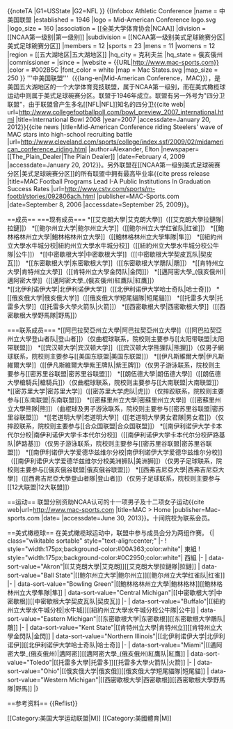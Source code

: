 {{noteTA
|G1=USState
|G2=NFL
}}
{{Infobox Athletic Conference
|name = 中美国联盟
|established = 1946
|logo = Mid-American Conference logo.svg
|logo_size = 160
|association = [[全美大学体育协会|NCAA]]
|division = [[NCAA第一级别|第一级别]]
|subdivision = [[NCAA第一级别美式足球碗赛分区|美式足球碗赛分区]]
|members = 12
|sports = 23 
|mens = 11
|womens = 12
|region = [[五大湖地区|五大湖地区]]
|hq_city = 克利夫兰
|hq_state = 俄亥俄州
|commissioner = 
|since = 
|website = {{URL|http://www.mac-sports.com}}
|color = #002B5C
|font_color = white
|map = Mac States.svg
|map_size = 250
}}
'''中美国联盟'''（{{lang-en|Mid-American Conference，MAC}}），是美国五大湖地区的一个大学体育竞技联盟，属于NCAA第一级别，而在美式橄榄球运动中则属于美式足球碗赛分区。联盟于1946年成立。联盟有另一外号为"四分卫联盟"，由于联盟曾产生多名[[NFL|NFL]]知名的四分卫<ref>{{cite web| url=http://www.collegefootballpoll.com/bowl_preview_2007_international.html |title=International Bowl 2008 |year=2007 |accessdate=January 20, 2012}}</ref><ref>{{cite news |title=Mid-American Conference riding Steelers' wave of MAC stars into high-school recruiting battle |url=http://www.cleveland.com/sports/college/index.ssf/2009/02/midamerican_conference_riding.html |author=Alexander, Elton |newspaper=[[The_Plain_Dealer|The Plain Dealer]] |date=February 4, 2009 |accessdate=January 20, 2012}}</ref>。另外联盟在[[NCAA第一级别美式足球碗赛分区|美式足球碗赛分区]]的所有联盟中拥有最高毕业率<ref>{{cite press release |title=MAC Football Programs Lead I-A Public Institutions In Graduation Success Rates |url=http://www.cstv.com/sports/m-footbl/stories/092806ach.html |publisher=MAC-Sports.com |date=September 8, 2006 |accessdate=September 25, 2009}}</ref>。

==成员==
===现有成员===
*[[艾克朗大學|艾克朗大學]]（[[艾克朗大學拉鏈隊|拉鏈]]）
*[[鲍尔州立大学|鲍尔州立大学]]（[[鲍尔州立大学红雀队|红雀]]）
*[[鮑林格林州立大學|鮑林格林州立大學]]（[[鮑林格林州立大學隼隊|隼]]）
*[[紐約州立大學水牛城分校|紐約州立大學水牛城分校]]（[[紐約州立大學水牛城分校公牛隊|公牛]]）
*[[中密歇根大学|中密歇根大学]]（[[中密歇根大学契皮瓦队|契皮瓦]]）
*[[东密歇根大学|东密歇根大学]]（[[东密歇根大学鵰队|鵰]]） 
*[[肯特州立大學|肯特州立大學]]（[[肯特州立大學金閃队|金閃]]）
*[[邁阿密大學_(俄亥俄州)|邁阿密大學]]（[[邁阿密大學_(俄亥俄州)紅鷹队|紅鷹]]）  
*[[北伊利诺伊大学|北伊利诺伊大学]]（[[北伊利诺伊大学哈士奇队|哈士奇]]）
*[[俄亥俄大学|俄亥俄大学]]（[[俄亥俄大学短尾貓隊|短尾貓]]）
*[[托雷多大學|托雷多大學]]（[[托雷多大學火箭队|火箭]]）
*[[西密歇根大學|西密歇根大學]]（[[西密歇根大學野馬隊|野馬]]）

===联系成员===
*[[阿巴拉契亞州立大學|阿巴拉契亞州立大學]]（[[阿巴拉契亞州立大學登山者队|登山者]]）（仅曲棍球联系，院校则主要参与[[太阳带联盟|太阳带联盟]]）
*[[宾汉顿大学|宾汉顿大学]]（[[宾汉顿大学熊狸队|熊狸]]）（仅男子網球联系，院校则主要参与[[美国东联盟|美国东联盟]]）
*[[伊凡斯維爾大學|伊凡斯維爾大學]]（[[伊凡斯維爾大學紫王牌队|紫王牌]]）（仅男子游泳联系，院校则主要参与[[密苏里谷联盟|密苏里谷联盟]]）
*[[朗伍德大學|朗伍德大學]]（[[朗伍德大學槍騎兵|槍騎兵]]）（仅曲棍球联系，院校则主要参与[[大南联盟|大南联盟]]）
*[[密苏里大学|密苏里大学]]（[[密苏里大学虎队|虎]]）（仅摔跤联系，院校则主要参与[[东南联盟|东南联盟]]）
*[[密蘇里州立大學|密蘇里州立大學]]（[[密蘇里州立大學熊隊|熊]]）（曲棍球及男子游泳联系，院校则主要参与[[密苏里谷联盟|密苏里谷联盟]]）
*[[老道明大學|老道明大學]]（[[老道明大學男女君隊|男女君]]）（仅摔跤联系，院校则主要参与[[合众国联盟|合众国联盟]]）
*[[南伊利诺伊大学卡本代尔分校|南伊利诺伊大学卡本代尔分校]]（[[南伊利诺伊大学卡本代尔分校萨路基队|萨路基]]）（仅男子游泳联系，院校则主要参与[[密苏里谷联盟|密苏里谷联盟]]）
*[[南伊利诺伊大学爱德华兹维尔分校|南伊利诺伊大学爱德华兹维尔分校]]（[[南伊利诺伊大学爱德华兹维尔分校美洲狮队|美洲狮]]）（仅男子足球联系，院校则主要参与[[俄亥俄谷联盟|俄亥俄谷联盟]]）
*[[西弗吉尼亞大學|西弗吉尼亞大學]]（[[西弗吉尼亞大學登山者隊|登山者]]）（仅男子足球联系，院校则主要参与[[12大联盟|12大联盟]]）

==运动==
联盟分别资助NCAA认可的十一项男子及十二项女子运动<ref>{{cite web|url=http://www.mac-sports.com |title=MAC > Home |publisher=Mac-sports.com |date= |accessdate=June 30, 2013}}</ref>。十间院校为联系会员。

==美式橄榄球==
在美式橄榄球运动中，联盟中参与成员会分为两组作赛。
{| class="wikitable sortable" style="text-align:center;"
|-
! style="width:175px;background-color:#00A363;color:white"| 東組
! style="width:175px;background-color:#0C2950;color:white"| 西組
|-
| data-sort-value="Akron"|[[艾克朗大學|艾克朗]][[艾克朗大學拉鏈隊|拉鏈]]
| data-sort-value="Ball State"|[[鲍尔州立大学|鲍尔州立]][[鲍尔州立大学红雀队|红雀]]
|-
| data-sort-value="Bowling Green"|[[鮑林格林州立大學|鮑林格林]][[鮑林格林州立大學隼隊|隼]]
| data-sort-value="Central Michigan"|[[中密歇根大学|中密歇根]][[中密歇根大学契皮瓦队|契皮瓦]]
|-
| data-sort-value="Buffalo"|[[紐約州立大學水牛城分校|水牛城]][[紐約州立大學水牛城分校公牛隊|公牛]]
| data-sort-value="Eastern Michigan"|[[东密歇根大学|东密歇根]][[东密歇根大学鵰队|鵰]]
|-
| data-sort-value="Kent State"|[[肯特州立大學|肯特州立]][[肯特州立大學金閃队|金閃]]
| data-sort-value="Northern Illinois"|[[北伊利诺伊大学|北伊利诺伊]][[北伊利诺伊大学哈士奇队|哈士奇]]
|-
| data-sort-value="Miami"|[[邁阿密大學_(俄亥俄州)|邁阿密]][[邁阿密大學_(俄亥俄州)紅鷹队|紅鷹]]
| data-sort-value="Toledo"|[[托雷多大學|托雷多]][[托雷多大學火箭队|火箭]]
|-
| data-sort-value="Ohio"|[[俄亥俄大学|俄亥俄]][[俄亥俄大学短尾貓隊|短尾貓]]
| data-sort-value="Western Michigan"|[[西密歇根大學|西密歇根]][[西密歇根大學野馬隊|野馬]]
|}

==参考资料==
{{Reflist}}

<!--{{中美国联盟}}-->

[[Category:美国大学运动联盟|M]]
[[Category:美國體育|M]]